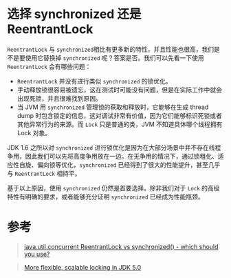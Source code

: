 # 选择 synchronized 还是 ReentrantLock
`ReentrantLock` 与 `synchronized`相比有更多新的特性，并且性能也很高，我们是不是要使用它替换掉 `synchronized` 呢？答案是否。我们可以先看一下使用 `ReentrantLock` 会有哪些问题：  

- `ReentrantLock` 并没有进行类似 `synchronized` 的锁优化。
- 手动释放锁很容易被遗忘，这在测试时可能没有问题，但是在实际工作中就会出现死锁，并且很难找到原因。  
- 当 JVM 用 `synchronized` 管理锁的获取和释放时，它能够在生成 thread dump 时包含锁定的信息，这对调试非常有价值，因为它们能够标识死锁或者其他异常行为的来源。而 `Lock` 只是普通的类，JVM 不知道具体哪个线程拥有 Lock 对象。  

JDK 1.6 之所以对 `synchronized` 进行锁优化是因为在大部分场景中并不存在线程争用，因此我们可以先将高度争用放在一边。在无争用的情况下，通过锁粗化、适应性自旋、偏向锁等优化，`synchronized` 已经得到了很大的性能提升，甚至几乎与 `ReentrantLock` 相持平。  

基于以上原因，使用 `synchronized` 仍然是首要选择。除非我们对于 `Lock` 的高级特性有明确的要求，或者能够充分证明 `synchronized` 已经成为性能瓶颈。  

# 参考

> [java.util.concurrent ReentrantLock vs synchronized() - which should you use?](https://blogs.oracle.com/dave/javautilconcurrent-reentrantlock-vs-synchronized-which-should-you-use)

> [More flexible, scalable locking in JDK 5.0](https://www.ibm.com/developerworks/library/j-jtp10264/)